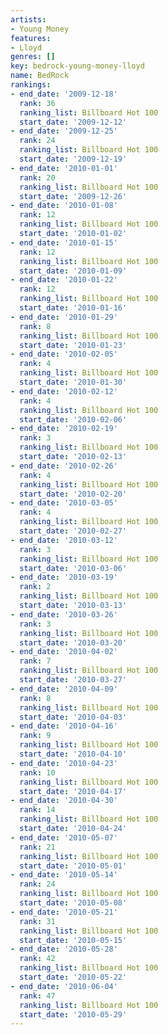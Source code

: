 ```yaml
---
artists:
- Young Money
features:
- Lloyd
genres: []
key: bedrock-young-money-lloyd
name: BedRock
rankings:
- end_date: '2009-12-18'
  rank: 36
  ranking_list: Billboard Hot 100
  start_date: '2009-12-12'
- end_date: '2009-12-25'
  rank: 24
  ranking_list: Billboard Hot 100
  start_date: '2009-12-19'
- end_date: '2010-01-01'
  rank: 20
  ranking_list: Billboard Hot 100
  start_date: '2009-12-26'
- end_date: '2010-01-08'
  rank: 12
  ranking_list: Billboard Hot 100
  start_date: '2010-01-02'
- end_date: '2010-01-15'
  rank: 12
  ranking_list: Billboard Hot 100
  start_date: '2010-01-09'
- end_date: '2010-01-22'
  rank: 12
  ranking_list: Billboard Hot 100
  start_date: '2010-01-16'
- end_date: '2010-01-29'
  rank: 8
  ranking_list: Billboard Hot 100
  start_date: '2010-01-23'
- end_date: '2010-02-05'
  rank: 4
  ranking_list: Billboard Hot 100
  start_date: '2010-01-30'
- end_date: '2010-02-12'
  rank: 4
  ranking_list: Billboard Hot 100
  start_date: '2010-02-06'
- end_date: '2010-02-19'
  rank: 3
  ranking_list: Billboard Hot 100
  start_date: '2010-02-13'
- end_date: '2010-02-26'
  rank: 4
  ranking_list: Billboard Hot 100
  start_date: '2010-02-20'
- end_date: '2010-03-05'
  rank: 4
  ranking_list: Billboard Hot 100
  start_date: '2010-02-27'
- end_date: '2010-03-12'
  rank: 3
  ranking_list: Billboard Hot 100
  start_date: '2010-03-06'
- end_date: '2010-03-19'
  rank: 2
  ranking_list: Billboard Hot 100
  start_date: '2010-03-13'
- end_date: '2010-03-26'
  rank: 3
  ranking_list: Billboard Hot 100
  start_date: '2010-03-20'
- end_date: '2010-04-02'
  rank: 7
  ranking_list: Billboard Hot 100
  start_date: '2010-03-27'
- end_date: '2010-04-09'
  rank: 8
  ranking_list: Billboard Hot 100
  start_date: '2010-04-03'
- end_date: '2010-04-16'
  rank: 9
  ranking_list: Billboard Hot 100
  start_date: '2010-04-10'
- end_date: '2010-04-23'
  rank: 10
  ranking_list: Billboard Hot 100
  start_date: '2010-04-17'
- end_date: '2010-04-30'
  rank: 14
  ranking_list: Billboard Hot 100
  start_date: '2010-04-24'
- end_date: '2010-05-07'
  rank: 21
  ranking_list: Billboard Hot 100
  start_date: '2010-05-01'
- end_date: '2010-05-14'
  rank: 24
  ranking_list: Billboard Hot 100
  start_date: '2010-05-08'
- end_date: '2010-05-21'
  rank: 31
  ranking_list: Billboard Hot 100
  start_date: '2010-05-15'
- end_date: '2010-05-28'
  rank: 42
  ranking_list: Billboard Hot 100
  start_date: '2010-05-22'
- end_date: '2010-06-04'
  rank: 47
  ranking_list: Billboard Hot 100
  start_date: '2010-05-29'
---
```


